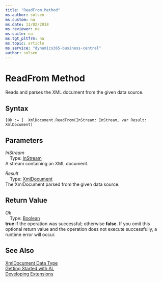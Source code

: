 ```yaml
---
title: "ReadFrom Method"
ms.author: solsen
ms.custom: na
ms.date: 11/02/2018
ms.reviewer: na
ms.suite: na
ms.tgt_pltfrm: na
ms.topic: article
ms.service: "dynamics365-business-central"
author: solsen
---
```

[//]: # (START>DO_NOT_EDIT)
[//]: # (IMPORTANT:Do not edit any of the content between here and the END>DO_NOT_EDIT.)
[//]: # (Any modifications should be made in the .xml files in the ModernDev repo.)
# ReadFrom Method
Reads and parses the XML document from the given data source.

## Syntax
```
[Ok := ]  XmlDocument.ReadFrom(InStream: InStream, var Result: XmlDocument)
```
## Parameters
*InStream*  
&emsp;Type: [InStream](../instream/instream-data-type.md)  
A stream containing an XML document.
        
*Result*  
&emsp;Type: [XmlDocument](xmldocument-data-type.md)  
The XmlDocument parsed from the given data source.  


## Return Value
*Ok*  
&emsp;Type: [Boolean](../boolean/boolean-data-type.md)  
**true** if the operation was successful; otherwise **false**.  If you omit this optional return value and the operation does not execute successfully, a runtime error will occur.    


[//]: # (IMPORTANT: END>DO_NOT_EDIT)
## See Also
[XmlDocument Data Type](xmldocument-data-type.md)  
[Getting Started with AL](../../devenv-get-started.md)  
[Developing Extensions](../../devenv-dev-overview.md)
